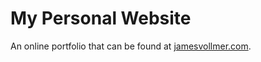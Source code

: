 # My Personal Website
An online portfolio that can be found at [jamesvollmer.com](https://jamesvollmer.com).
